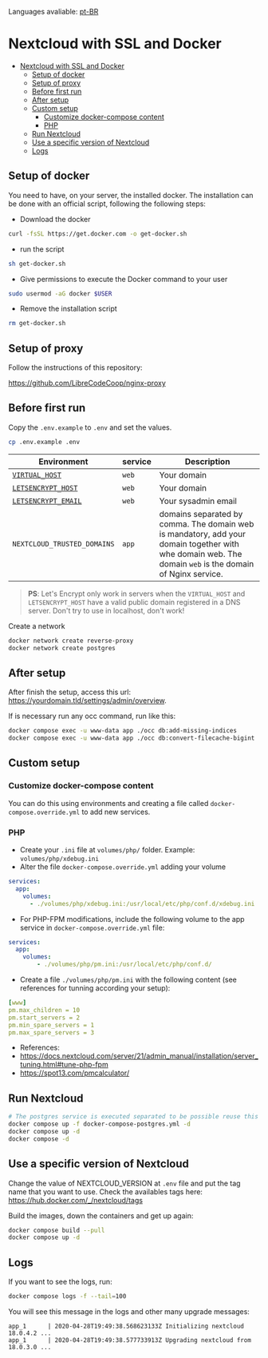Languages avaliable: [pt-BR](docs/README_ptBR.md)

# Nextcloud with SSL and Docker

- [Nextcloud with SSL and Docker](#nextcloud-with-ssl-and-docker)
  - [Setup of docker](#setup-of-docker)
  - [Setup of proxy](#setup-of-proxy)
  - [Before first run](#before-first-run)
  - [After setup](#after-setup)
  - [Custom setup](#custom-setup)
    - [Customize docker-compose content](#customize-docker-compose-content)
    - [PHP](#php)
  - [Run Nextcloud](#run-nextcloud)
  - [Use a specific version of Nextcloud](#use-a-specific-version-of-nextcloud)
  - [Logs](#logs)

## Setup of docker

You need to have, on your server, the installed docker. The installation can be done with an official script, following the following steps:
- Download the docker
```bash
curl -fsSL https://get.docker.com -o get-docker.sh
```
- run the script
```bash
sh get-docker.sh
```
- Give permissions to execute the Docker command to your user
```bash
sudo usermod -aG docker $USER
```
- Remove the installation script
```bash
rm get-docker.sh
```

## Setup of proxy

Follow the instructions of this repository:

https://github.com/LibreCodeCoop/nginx-proxy

## Before first run

Copy the `.env.example` to `.env` and set the values.

```bash
cp .env.example .env
```

| Environment | service | Description |
|-------------|---------|-------|
| [`VIRTUAL_HOST`](https://github.com/nginx-proxy/nginx-proxy#usage) | `web` | Your domain |
| [`LETSENCRYPT_HOST`](https://github.com/nginx-proxy/docker-letsencrypt-nginx-proxy-companion/blob/master/docs/Basic-usage.md#step-3---proxyed-containers) | `web` | Your domain |
| [`LETSENCRYPT_EMAIL`](https://github.com/nginx-proxy/docker-letsencrypt-nginx-proxy-companion/blob/master/docs/Let's-Encrypt-and-ACME.md#contact-address) | `web` | Your sysadmin email |
| `NEXTCLOUD_TRUSTED_DOMAINS` | `app` | domains separated by comma. The domain web is mandatory, add your domain together with whe domain web. The domain `web` is the domain of Nginx service. |


> **PS**: Let's Encrypt only work in servers when the `VIRTUAL_HOST` and `LETSENCRYPT_HOST` have a valid public domain registered in a DNS server. Don't try to use in localhost, don't work!

Create a network 

```bash
docker network create reverse-proxy
docker network create postgres
```

## After setup

After finish the setup, access this url: https://yourdomain.tld/settings/admin/overview.

If is necessary run any occ command, run like this:

```bash
docker compose exec -u www-data app ./occ db:add-missing-indices
docker compose exec -u www-data app ./occ db:convert-filecache-bigint
```

## Custom setup

### Customize docker-compose content

You can do this using environments and creating a file called `docker-compose.override.yml` to add new services.

### PHP

- Create your `.ini` file at `volumes/php/` folder. Example: `volumes/php/xdebug.ini`
- Alter the file `docker-compose.override.yml` adding your volume
```yaml
services:
  app:
    volumes:
      - ./volumes/php/xdebug.ini:/usr/local/etc/php/conf.d/xdebug.ini
```

- For PHP-FPM modifications, include the following volume to the app service in `docker-compose.override.yml` file:
```yaml
services:
  app:
    volumes:
        - ./volumes/php/pm.ini:/usr/local/etc/php/conf.d/
```
- Create a file  `./volumes/php/pm.ini` with the following content (see references for tunning according your setup):
```yaml
[www]
pm.max_children = 10
pm.start_servers = 2
pm.min_spare_servers = 1
pm.max_spare_servers = 3
```

- References:
- https://docs.nextcloud.com/server/21/admin_manual/installation/server_tuning.html#tune-php-fpm
- https://spot13.com/pmcalculator/

## Run Nextcloud

```bash
# The postgres service is executed separated to be possible reuse this service to other applications that use PostgreSQL
docker compose up -f docker-compose-postgres.yml -d
docker compose up -d
docker compose -d
```
## Use a specific version of Nextcloud

Change the value of NEXTCLOUD_VERSION at `.env` file and put the tag name that you want to use. Check the availables tags here: https://hub.docker.com/_/nextcloud/tags

Build the images, down the containers and get up again:

```bash
docker compose build --pull
docker compose up -d
```

## Logs

If you want to see the logs, run:

```bash
docker compose logs -f --tail=100
```
You will see this message in the logs and other many upgrade messages:

```log
app_1      | 2020-04-28T19:49:38.568623133Z Initializing nextcloud 18.0.4.2 ...
app_1      | 2020-04-28T19:49:38.577733913Z Upgrading nextcloud from 18.0.3.0 ...
```
